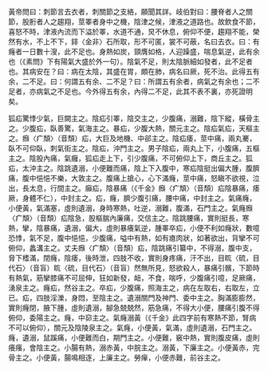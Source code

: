 黃帝問曰：刺節言去衣者，刺關節之支絡，願聞其詳。岐伯對曰：腰脊者人之關節，股胻者人之趨翔，莖睪者身中之機，陰津之候，津液之道路也。故飲食不節，喜怒不時，津液內流而下溢於睪，水道不通，炅不休息，俯仰不便，趨翔不能，榮然有水，不上不下，䤵〈金非〉石所取，形不可匿，裳不可蔽，名曰去衣。曰：有癃者一日數十溲，此不足也。身熱如炭，頸膺如格，人迎躁盛，喘息氣逆，此有余也（《素問》下有陽氣大盛於外一句）。陰氣不足，則太陰脈細如發者，此不足者也。其病安在？曰：病在太陰，其盛在胃，頗在肺，病名曰厥，死不治。此得五有余，二不足。曰：何謂五有余、二不足？曰：所謂五有余者，病氣之有余也；二不足者，亦病氣之不足也。今外得五有余，內得二不足，此其不表不裏，亦死證明矣。

狐疝驚悸少氣，巨闕主之。陰疝引睪，陰交主之，少腹痛，溺難，陰下縱，橫骨主之。少腹疝，臥善驚，氣海主之。暴疝，少腹大熱，關元主之。陰疝氣疝，天樞主之。㿗〈疒頽〉（音頹）疝，大巨及地機、中郤主之。陰疝痿，莖中痛，兩丸騫，臥不可仰臥，刺氣街主之。陰疝，沖門主之。男子陰疝，兩丸上下，小腹痛，五樞主之。陰股內痛，氣癰，狐疝走上下，引少腹痛，不可俯仰上下，商丘主之。狐疝，太沖主之。陰跳遺溺，小便難而痛，陰上下入腹中，寒疝陰挺出偏大腫，腹臍痛，腹中悒悒不樂，大敦主之。腹痛上搶心，心下滿癃，莖中痛，怒瞋不欲視，泣出，長太息，行間主之。癲疝，陰暴痛（《千金》㿗〈疒頽〉（音頹）疝陰暴痛，痿厥，身體不仁），中封主之。疝，癃，臍少腹引痛，腰中痛，中封主之。氣痛癃，小便黃，氣滿塞，虛則遺溺，身時寒熱，吐逆，溺難，腹滿，石門主之。氣癃㿗〈疒頽〉（音頹）疝陰急，股樞腨內廉痛，交信主之。陰跳腰痛，實則挺長，寒熱，攣，陰暴痛，遺溺，偏大，虛則暴癢氣逆，腫睪卒疝，小便不利如癃狀，數噫恐悸，氣不足，腹中悒悒，少腹痛，嗌中有熱，如有瘜肉狀，如著欲出，背攣不可俯仰，蠡溝主之。丈夫㿗〈疒頽〉（音頹）疝，陰跳痛引纂中，不得溺，腹中支，脅下榰滿，閉癃，陰痿，後時泄，四肢不收，實則身疼痛，汗不出，目䀮〈硫，目代石〉（音盲）䀮〈硫，目代石〉（音盲）然無所見，怒欲殺人，暴痛引髕，下節時有熱氣，筋攣膝痛不可屈伸，狂如新發，衄，不食，喘呼，少腹痛引噫，足厥痛，湧泉主之。癃疝，然谷主之。卒疝，少腹痛，照海主之，病在左取右，右取左，立已。疝，四肢淫濼，身悶，至陰主之。遺溺關門及神門、委中主之。胸滿膨膨然，實則癃閉，腋下腫，虛則遺溺，腳急兢兢然，筋急痛，不得大小便，腰痛引腹不得俯仰，委陽主之。癃，中窌主之。氣癃溺黃（《千金》此四字前有寒熱不節，腎病不可以俯仰），關元及陰陵泉主之。氣癃，小便黃，氣滿，虛則遺溺，石門主之。癃，遺溺，鼠蹊痛，小便難而白，期門主之。小便難，竅中熱，實則腹皮痛，虛則癢瘙，會陰主之。小腸有熱，溺赤黃，中脘主之。溺黃，下廉主之。小便黃赤，完骨主之。小便黃，腸鳴相逐，上廉主之。勞癉，小便赤難，前谷主之。